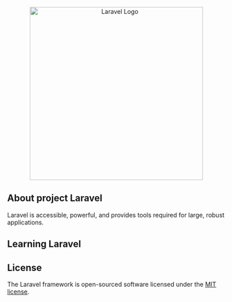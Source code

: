 <p align="center"><a href="https://laravel.com" target="_blank"><img src="https://raw.githubusercontent.com/laravel/art/master/logo-lockup/5%20SVG/2%20CMYK/1%20Full%20Color/laravel-logolockup-cmyk-red.svg" width="400" alt="Laravel Logo"></a></p>


## About project Laravel



Laravel is accessible, powerful, and provides tools required for large, robust applications.

## Learning Laravel


## License

The Laravel framework is open-sourced software licensed under the [MIT license](https://opensource.org/licenses/MIT).
